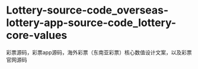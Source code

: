 # Lottery-source-code_overseas-lottery-app-source-code_lottery-core-values
彩票源码，彩票app源码，海外彩票（东南亚彩票）核心数值设计文案，以及彩票官网源码

